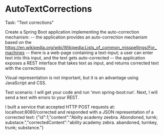 # AutoTextCorrections
Task:
"Text corrections"

Create a Spring Boot application implementing the auto-correction mechanism:
-- the application provides an auto-correction mechanism based on the https://en.wikipedia.org/wiki/Wikipedia:Lists_of_common_misspellings/For_machines
-- there is a web-page containing a text-input; a user can enter text into this input, and the text gets auto-corrected
-- the application exposes a REST interface that takes text as input, and returns corrected text with the corrections

Visual representation is not important, but it is an advantage using JavaScript and CSS.

Test scenario:
I will get your code and run 'mvn spring-boot:run'. Next, I will send a text with errors to your REST.


I built a service that accepted HTTP POST requests at: localhost:8080/corrected
and responded with a JSON representation of a corrected text: {"id":1,"content":"Abilty academy zeebra. Abondoned, turnk; substace.","correctedContent":"ability academy zebra. abandoned, turnkey, trunk; substance."}
